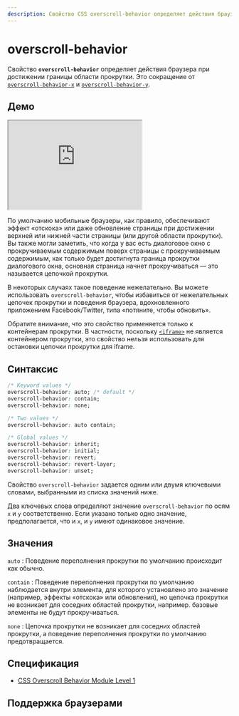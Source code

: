 ```yaml
---
description: Свойство CSS overscroll-behavior определяет действия браузера при достижении границы области прокрутки. Это сокращение от overscroll-behavior-x и overscroll-behavior-y.
---
```


# overscroll-behavior

Свойство **`overscroll-behavior`** определяет действия браузера при достижении границы области прокрутки. Это сокращение от [`overscroll-behavior-x`](overscroll-behavior-x.md) и [`overscroll-behavior-y`](overscroll-behavior-y.md).

## Демо

<iframe class="interactive is-default-height" height="200" src="https://interactive-examples.mdn.mozilla.net/pages/css/overscroll-behavior.html" title="MDN Web Docs Interactive Example" loading="lazy" data-readystate="complete"></iframe>

По умолчанию мобильные браузеры, как правило, обеспечивают эффект «отскока» или даже обновление страницы при достижении верхней или нижней части страницы (или другой области прокрутки). Вы также могли заметить, что когда у вас есть диалоговое окно с прокручиваемым содержимым поверх страницы с прокручиваемым содержимым, как только будет достигнута граница прокрутки диалогового окна, основная страница начнет прокручиваться — это называется цепочкой прокрутки.

В некоторых случаях такое поведение нежелательно. Вы можете использовать `overscroll-behavior`, чтобы избавиться от нежелательных цепочек прокрутки и поведения браузера, вдохновленного приложением Facebook/Twitter, типа «потяните, чтобы обновить».

Обратите внимание, что это свойство применяется только к контейнерам прокрутки. В частности, поскольку [`<iframe>`](../html/iframe.md) не является контейнером прокрутки, это свойство нельзя использовать для остановки цепочки прокрутки для iframe.

## Синтаксис

```css
/* Keyword values */
overscroll-behavior: auto; /* default */
overscroll-behavior: contain;
overscroll-behavior: none;

/* Two values */
overscroll-behavior: auto contain;

/* Global values */
overscroll-behavior: inherit;
overscroll-behavior: initial;
overscroll-behavior: revert;
overscroll-behavior: revert-layer;
overscroll-behavior: unset;
```

Свойство `overscroll-behavior` задается одним или двумя ключевыми словами, выбранными из списка значений ниже.

Два ключевых слова определяют значение `overscroll-behavior` по осям `x` и `y` соответственно. Если указано только одно значение, предполагается, что и `x`, и `y` имеют одинаковое значение.

## Значения

`auto` : Поведение переполнения прокрутки по умолчанию происходит как обычно.

`contain` : Поведение переполнения прокрутки по умолчанию наблюдается внутри элемента, для которого установлено это значение (например, эффекты «отскока» или обновления), но цепочка прокрутки не возникает для соседних областей прокрутки, например. базовые элементы не будут прокручиваться.

`none` : Цепочка прокрутки не возникает для соседних областей прокрутки, а поведение переполнения прокрутки по умолчанию предотвращается.

## Спецификация

-   [CSS Overscroll Behavior Module Level 1](https://w3c.github.io/csswg-drafts/css-overscroll/#overscroll-behavior-properties)

## Поддержка браузерами

<p class="ciu_embed" data-feature="mdn-css__properties__overscroll-behavior" data-periods="future_1,current,past_1,past_2" data-accessible-colours="false"></p>
